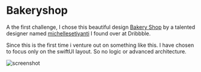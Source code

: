 # Bakeryshop

A the first challenge, I chose this beautiful design [Bakery Shop](https://dribbble.com/shots/15357322-Bakery-Shop) by a talented designer named [michellesetiyanti](https://dribbble.com/michellesetiyanti) I found over at Dribbble.

Since this is the first time i venture out on something like this. I have chosen to focus only on the swiftUI layout. So no logic or advanced architecture.

![screenshot](/Users/vikram/Desktop/bakeryshop.png)

